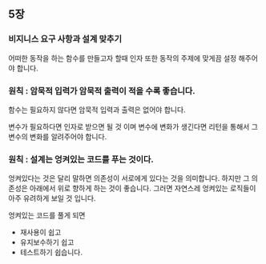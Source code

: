 ## 5장

### 비지니스 요구 사항과 설계 맞추기

어떠한 동작을 하는 함수를 만들고자 할때 인자 또한 동작의 주제에 맞게끔 설정 해주어야 합니다.

### 원칙 : 암묵적 입력가 암묵적 출력이 적을 수록 좋습니다.

함수는 필요하지 않다면 암묵적 입력과 출력은 없어야 합니다. 

변수가 필요하다면 인자로 받으면 될 것 이며 변수에 변화가 생긴다면 리턴을 통해서 그 변수의 변화를 알려주어야 합니다.

### 원칙 : 설계는 엉켜있는 코드를 푸는 것이다.

엉켜있다는 것은 달리 말하면 의존성이 서로에게 있다는 것을 의미합니다. 하지만 그 의존성은 아래에서 위로 향하게 하는 것이 좋습니다. 그러면 자연스레 엉켜있는 로직들이 아주 유려하게 보일 것 입니다.

엉켜있는 코드를 풀게 되면

- 재사용이 쉽고
- 유지보수하기 쉽고
- 테스트하기 쉽습니다.